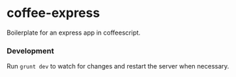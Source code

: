 # coffee-express
Boilerplate for an express app in coffeescript.

### Development
Run `grunt dev` to watch for changes and restart the server when necessary.

